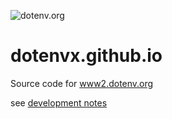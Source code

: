 ![dotenv.org](https://dotenv.org/better-banner.png)

# dotenvx.github.io

Source code for [www2.dotenv.org](https://www2.dotenv.org)

see [development notes](./DEVELOPMENT.md)
